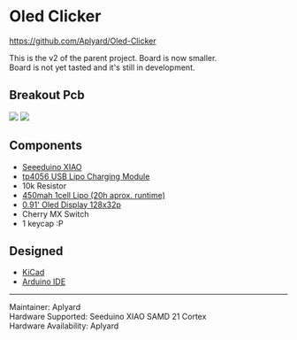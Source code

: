# Oled Clicker
https://github.com/Aplyard/Oled-Clicker
  
This is the v2 of the parent project. Board is now smaller.   
Board is not yet tasted and it's still in development.   



**Breakout Pcb**  
-  
![](https://i.imgur.com/YdGuvSe.png) ![](https://i.imgur.com/4PXvAjk.png)

**Components**  
-
- [Seeeduino XIAO](https://www.seeedstudio.com/Seeeduino-XIAO-Arduino-Microcontroller-SAMD21-Cortex-M0+-p-4426.html)  
- [tp4056 USB Lipo Charging Module](https://i.imgur.com/EEmYTeY.png)  
- 10k Resistor  
- [450mah 1cell Lipo (20h aprox. runtime)](https://i.imgur.com/DlrVCJd.png)  
- [0.91' Oled Display 128x32p](https://i.imgur.com/tNMHrN5.jpg)  
- Cherry MX Switch  
- 1 keycap :P

**Designed**
-  
    
- [KiCad](https://github.com/KiCad)    
- [Arduino IDE](https://www.arduino.cc/en/main/software)

---   
Maintainer: Aplyard    
Hardware Supported: Seeduino XIAO SAMD 21 Cortex    
Hardware Availability: Aplyard  
